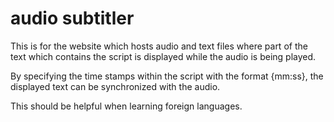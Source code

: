 # audio subtitler

This is for the website which hosts audio and text files where part of the text which contains the script is displayed while the audio is being played.

By specifying the time stamps within the script with the format {mm:ss}, the displayed text can be synchronized with the audio.

This should be helpful when learning foreign languages.
